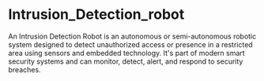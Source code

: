 # Intrusion_Detection_robot
An Intrusion Detection Robot is an autonomous or semi-autonomous robotic system designed to detect unauthorized access or presence in a restricted area using sensors and embedded technology. It's part of modern smart security systems and can monitor, detect, alert, and respond to security breaches.

